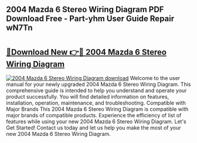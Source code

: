 ## 2004 Mazda 6 Stereo Wiring Diagram PDF Download Free - Part-yhm User Guide Repair wN7Tn

# <h2><a href="http://dfleme.blite.top/?on=2004+Mazda+6+Stereo+Wiring+Diagram">🔗Download New 👉🔴 2004 Mazda 6 Stereo Wiring Diagram</a></h2>

[![2004 Mazda 6 Stereo Wiring Diagram download](https://i.imgur.com/lujVjoI.png)](http://dfleme.blite.top/?on=2004+Mazda+6+Stereo+Wiring+Diagram)
Welcome to the user manual for your newly upgraded 2004 Mazda 6 Stereo Wiring Diagram. This comprehensive guide is intended to help you understand and operate your product successfully. You will find detailed information on features, installation, operation, maintenance, and troubleshooting. Compatible with Major Brands This 2004 Mazda 6 Stereo Wiring Diagram is compatible with major brands of compatible products. Experience the efficiency of list of features while using your new 2004 Mazda 6 Stereo Wiring Diagram. Let's Get Started! Contact us today and let us help you make the most of your new 2004 Mazda 6 Stereo Wiring Diagram.
